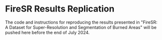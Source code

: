 # FireSR Results Replication

The code and instructions for reproducing the results presented in "FireSR: A Dataset for Super-Resolution and Segmentation of Burned Areas" will be pushed here before the end of July 2024.